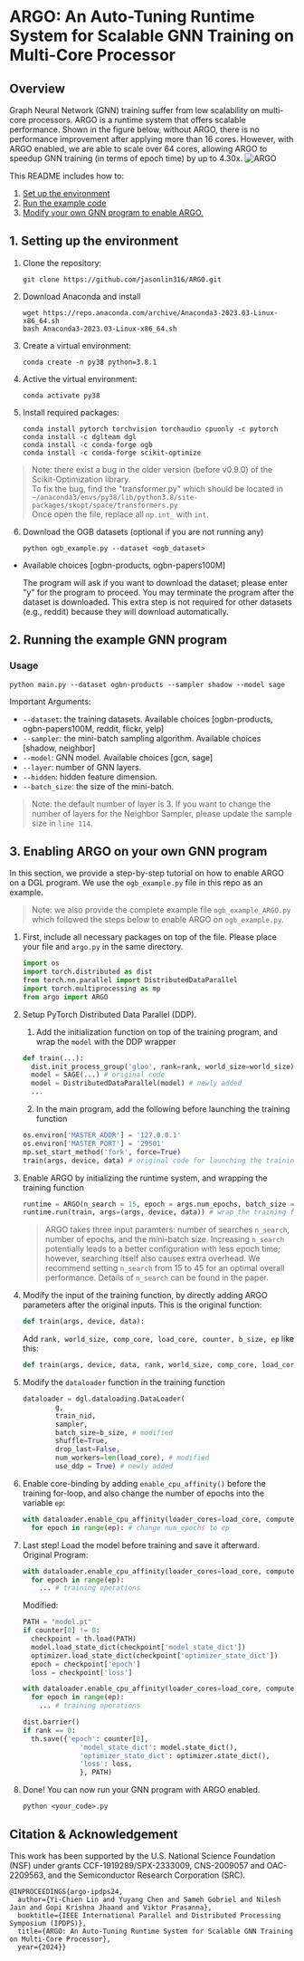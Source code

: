 # ARGO: An Auto-Tuning Runtime System for Scalable GNN Training on Multi-Core Processor

## Overview

Graph Neural Network (GNN) training suffer from low scalability on multi-core processors. 
ARGO is a runtime system that offers scalable performance. 
Shown in the figure below, without ARGO, there is no performance improvement after applying more than 16 cores. 
However, with ARGO enabled, we are able to scale over 64 cores, allowing ARGO to speedup GNN training (in terms of epoch time) by up to 4.30x.
![ARGO](https://github.com/jasonlin316/dgl/blob/argo/examples/pytorch/ARGO/argo_scale.png)



This README includes how to:
1. [Set up the environment](#1-setting-up-the-environment)
2. [Run the example code](#2-running-the-example-GNN-program)
3. [Modify your own GNN program to enable ARGO.](#3-enabling-ARGO-on-your-own-GNN-program)

## 1. Setting up the environment

1. Clone the repository:

   ```shell
   git clone https://github.com/jasonlin316/ARGO.git
   ```

2. Download Anaconda and install
   ```shell
   wget https://repo.anaconda.com/archive/Anaconda3-2023.03-Linux-x86_64.sh
   bash Anaconda3-2023.03-Linux-x86_64.sh
   ```

3. Create a virtual environment:

   ```shell
   conda create -n py38 python=3.8.1
   ```

4. Active the virtual environment:

   ```shell
   conda activate py38
   ```

5. Install required packages:

   ```shell
   conda install pytorch torchvision torchaudio cpuonly -c pytorch
   conda install -c dglteam dgl
   conda install -c conda-forge ogb
   conda install -c conda-forge scikit-optimize
   ```
>  Note: there exist a bug in the older version (before v0.9.0) of the Scikit-Optimization library.  
To fix the bug, find the "transformer.py" which should be located in  
   ```~/anaconda3/envs/py38/lib/python3.8/site-packages/skopt/space/transformers.py```  
Once open the file, replace all ```np.int_``` with ```int```.

6. Download the OGB datasets (optional if you are not running any)
   ```shell
   python ogb_example.py --dataset <ogb_dataset>
   ```
- Available choices [ogbn-products, ogbn-papers100M]  

   The program will ask if you want to download the dataset; please enter "y" for the program to proceed. You may terminate the program after the dataset is downloaded.
   This extra step is not required for other datasets (e.g., reddit) because they will download automatically. 

## 2. Running the example GNN program
### Usage
  ```shell
  python main.py --dataset ogbn-products --sampler shadow --model sage
  ``` 
  Important Arguments: 
  - `--dataset`: the training datasets. Available choices [ogbn-products, ogbn-papers100M, reddit, flickr, yelp]
  - `--sampler`: the mini-batch sampling algorithm. Available choices [shadow, neighbor]
  - `--model`: GNN model. Available choices [gcn, sage]
  - `--layer`: number of GNN layers.
  - `--hidden`: hidden feature dimension.
  - `--batch_size`: the size of the mini-batch.

>  Note: the default number of layer is 3. If you want to change the number of layers for the Neighbor Sampler, please update the sample size in ```line 114```.



## 3. Enabling ARGO on your own GNN program

In this section, we provide a step-by-step tutorial on how to enable ARGO on a DGL program. We use the ```ogb_example.py``` file in this repo as an example.  

>  Note: we also provide the complete example file ```ogb_example_ARGO.py``` which followed the steps below to enable ARGO on ```ogb_example.py```.

1. First, include all necessary packages on top of the file. Please place your file and ```argo.py``` in the same directory.

   ```python
   import os
   import torch.distributed as dist
   from torch.nn.parallel import DistributedDataParallel
   import torch.multiprocessing as mp
   from argo import ARGO
   ```

2. Setup PyTorch Distributed Data Parallel (DDP). 
    1. Add the initialization function on top of the training program, and wrap the ```model``` with the DDP wrapper
     ```python
     def train(...):
       dist.init_process_group('gloo', rank=rank, world_size=world_size) # newly added
       model = SAGE(...) # original code
       model = DistributedDataParallel(model) # newly added
       ...
     ```
    2. In the main program, add the following before launching the training function
    
     ```python
     os.environ['MASTER_ADDR'] = '127.0.0.1'
     os.environ['MASTER_PORT'] = '29501'
     mp.set_start_method('fork', force=True)
     train(args, device, data) # original code for launching the training function
     ```

3. Enable ARGO by initializing the runtime system, and wrapping the training function
   ```python
   runtime = ARGO(n_search = 15, epoch = args.num_epochs, batch_size = args.batch_size) #initialization
   runtime.run(train, args=(args, device, data)) # wrap the training function
   ```
   >  ARGO takes three input paramters: number of searches ```n_search```, number of epochs, and the mini-batch size. Increasing ```n_search``` potentially leads to a better configuration with less epoch time; however, searching itself also causes extra overhead. We recommend setting ```n_search``` from 15 to 45 for an optimal overall performance. Details of ```n_search``` can be found in the paper.

4. Modify the input of the training function, by directly adding ARGO parameters after the original inputs.
   This is the original function:
   ```python
   def train(args, device, data):
   ```
   Add ```rank, world_size, comp_core, load_core, counter, b_size, ep``` like this:
   ```python
   def train(args, device, data, rank, world_size, comp_core, load_core, counter, b_size, ep):
   ```

5. Modify the ```dataloader``` function in the training function
   ```python
   dataloader = dgl.dataloading.DataLoader(
           g,
           train_nid,
           sampler,
           batch_size=b_size, # modified
           shuffle=True,
           drop_last=False,
           num_workers=len(load_core), # modified
           use_ddp = True) # newly added
   ```

6. Enable core-binding by adding ```enable_cpu_affinity()``` before the training for-loop, and also change the number of epochs into the variable ```ep```: 
   ```python
   with dataloader.enable_cpu_affinity(loader_cores=load_core, compute_cores=comp_core): 
     for epoch in range(ep): # change num_epochs to ep
   ```

7. Last step! Load the model before training and save it afterward.  
   Original Program:
   ```python
   with dataloader.enable_cpu_affinity(loader_cores=load_core, compute_cores=comp_core): 
     for epoch in range(ep): 
       ... # training operations
   ```
   Modified:
   ```python
   PATH = "model.pt"
   if counter[0] != 0:
     checkpoint = th.load(PATH)
     model.load_state_dict(checkpoint['model_state_dict'])
     optimizer.load_state_dict(checkpoint['optimizer_state_dict'])
     epoch = checkpoint['epoch']
     loss = checkpoint['loss']
   
   with dataloader.enable_cpu_affinity(loader_cores=load_core, compute_cores=comp_core): 
     for epoch in range(ep): 
       ... # training operations
   
   dist.barrier()
   if rank == 0:
     th.save({'epoch': counter[0],
                 'model_state_dict': model.state_dict(),
                 'optimizer_state_dict': optimizer.state_dict(),
                 'loss': loss,
                 }, PATH)
   
   ```
8. Done! You can now run your GNN program with ARGO enabled.
      ```shell
      python <your_code>.py
      ```

## Citation & Acknowledgement
This work has been supported by the U.S. National Science Foundation (NSF) under grants CCF-1919289/SPX-2333009, CNS-2009057 and OAC-2209563, and the Semiconductor Research Corporation (SRC).
```
@INPROCEEDINGS{argo-ipdps24,
  author={Yi-Chien Lin and Yuyang Chen and Sameh Gobriel and Nilesh Jain and Gopi Krishna Jhaand and Viktor Prasanna},
  booktitle={IEEE International Parallel and Distributed Processing Symposium (IPDPS)}, 
  title={ARGO: An Auto-Tuning Runtime System for Scalable GNN Training on Multi-Core Processor}, 
  year={2024}}
```
